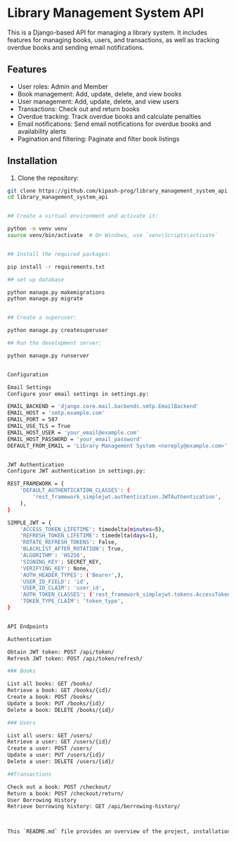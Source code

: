 # Library Management System API

This is a Django-based API for managing a library system. It includes features for managing books, users, and transactions, as well as tracking overdue books and sending email notifications.

## Features

- User roles: Admin and Member
- Book management: Add, update, delete, and view books
- User management: Add, update, delete, and view users
- Transactions: Check out and return books
- Overdue tracking: Track overdue books and calculate penalties
- Email notifications: Send email notifications for overdue books and availability alerts
- Pagination and filtering: Paginate and filter book listings

## Installation

1. Clone the repository:

```sh
git clone https://github.com/kipash-prog/library_management_system_api.git
cd library_management_system_api


## Create a virtual environment and activate it:

python -m venv venv
source venv/bin/activate  # On Windows, use `venv\Scripts\activate`


## Install the required packages:

pip install -r requirements.txt

## set up database

python manage.py makemigrations
python manage.py migrate


## Create a superuser:

python manage.py createsuperuser

## Run the development server:

python manage.py runserver


Configuration

Email Settings
Configure your email settings in settings.py:

EMAIL_BACKEND = 'django.core.mail.backends.smtp.EmailBackend'
EMAIL_HOST = 'smtp.example.com'
EMAIL_PORT = 587
EMAIL_USE_TLS = True
EMAIL_HOST_USER = 'your_email@example.com'
EMAIL_HOST_PASSWORD = 'your_email_password'
DEFAULT_FROM_EMAIL = 'Library Management System <noreply@example.com>'


JWT Authentication
Configure JWT authentication in settings.py:

REST_FRAMEWORK = {
    'DEFAULT_AUTHENTICATION_CLASSES': (
        'rest_framework_simplejwt.authentication.JWTAuthentication',
    ),
}

SIMPLE_JWT = {
    'ACCESS_TOKEN_LIFETIME': timedelta(minutes=5),
    'REFRESH_TOKEN_LIFETIME': timedelta(days=1),
    'ROTATE_REFRESH_TOKENS': False,
    'BLACKLIST_AFTER_ROTATION': True,
    'ALGORITHM': 'HS256',
    'SIGNING_KEY': SECRET_KEY,
    'VERIFYING_KEY': None,
    'AUTH_HEADER_TYPES': ('Bearer',),
    'USER_ID_FIELD': 'id',
    'USER_ID_CLAIM': 'user_id',
    'AUTH_TOKEN_CLASSES': ('rest_framework_simplejwt.tokens.AccessToken',),
    'TOKEN_TYPE_CLAIM': 'token_type',
}


API Endpoints

Authentication

Obtain JWT token: POST /api/token/
Refresh JWT token: POST /api/token/refresh/

### Books

List all books: GET /books/
Retrieve a book: GET /books/{id}/
Create a book: POST /books/
Update a book: PUT /books/{id}/
Delete a book: DELETE /books/{id}/

### Users

List all users: GET /users/
Retrieve a user: GET /users/{id}/
Create a user: POST /users/
Update a user: PUT /users/{id}/
Delete a user: DELETE /users/{id}/

##Transactions

Check out a book: POST /checkout/
Return a book: POST /checkout/return/
User Borrowing History
Retrieve borrowing history: GET /api/borrowing-history/



This `README.md` file provides an overview of the project, installation instructions, configuration details, and API endpoints. Adjust the content as needed to fit your specific project details.

